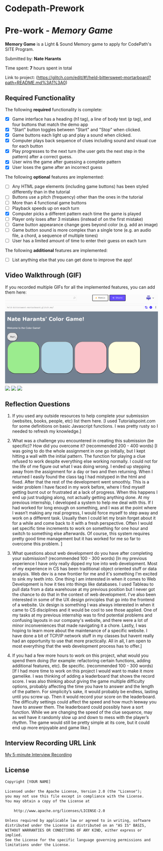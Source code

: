 # Codepath-Prework
# Pre-work - *Memory Game*

**Memory Game** is a Light & Sound Memory game to apply for CodePath's SITE Program. 

Submitted by: **Nate Harants**

Time spent: **7** hours spent in total

Link to project: (https://glitch.com/edit/#!/held-bittersweet-mortarboard?path=README.md%3A1%3A0)

## Required Functionality

The following **required** functionality is complete:

* [X] Game interface has a heading (h1 tag), a line of body text (p tag), and four buttons that match the demo app
* [X] "Start" button toggles between "Start" and "Stop" when clicked. 
* [X] Game buttons each light up and play a sound when clicked. 
* [X] Computer plays back sequence of clues including sound and visual cue for each button
* [X] Play progresses to the next turn (the user gets the next step in the pattern) after a correct guess. 
* [X] User wins the game after guessing a complete pattern
* [X] User loses the game after an incorrect guess

The following **optional** features are implemented:

* [ ] Any HTML page elements (including game buttons) has been styled differently than in the tutorial
* [ ] Buttons use a pitch (frequency) other than the ones in the tutorial
* [ ] More than 4 functional game buttons
* [ ] Playback speeds up on each turn
* [X] Computer picks a different pattern each time the game is played
* [ ] Player only loses after 3 mistakes (instead of on the first mistake)
* [ ] Game button appearance change goes beyond color (e.g. add an image)
* [ ] Game button sound is more complex than a single tone (e.g. an audio file, a chord, a sequence of multiple tones)
* [ ] User has a limited amount of time to enter their guess on each turn

The following **additional** features are implemented:

- [ ] List anything else that you can get done to improve the app!

## Video Walkthrough (GIF)

If you recorded multiple GIFs for all the implemented features, you can add them here:
![](https://github.com/nharants/Codepath-Prework/blob/c6f9a5f39227dc7917e7aa8630ebab06a477232b/Prework%20Demonstration.gif)
![](gif2-link-here)
![](gif3-link-here)
![](gif4-link-here)

## Reflection Questions
1. If you used any outside resources to help complete your submission (websites, books, people, etc) list them here. 
[I used Tutorialspoint.com for some definitions on basic Javascript functions. I was pretty rusty so I needed to refresh my knowledge.]

2. What was a challenge you encountered in creating this submission (be specific)? How did you overcome it? (recommended 200 - 400 words) 
[I was going to do the whole assignment in one go initially, but I kept hitting a wall with the initial pattern. The function for playing a clue refused to work despite everything else working normally. I could not for the life of me figure out what I was doing wrong. I ended up stepping away from the assignment for a day or two and then returning. When I returned I easily found the class tag I had mistyped in the html and fixed. After that the rest of the development went smoothly. This is a wider problem I have faced in my work before, where I find myself getting burnt out or frustrated at a lack of progress. When this happens I end up just trudging along, not actually getting anything done. At my previous internship, I developed a system to help me deal with this. If I had worked for long enough on something, and I was at the point where I wasn’t making any real progress, I would force myself to step away and work on a different task. Usually then I could let my brain forget about it for a while and come back to it with a fresh perspective. Often I would set specific time increments to work on something for one hour and switch to something else afterwards. Of course, this system requires pretty good time management but it has worked for me so far to overcome this problem. ]

3. What questions about web development do you have after completing your submission? (recommended 100 - 300 words) 
[In my previous experience I have only really dipped my toe into web development. Most of  my experience in CS has been traditional object oriented stuff or data analysis. Web dev is a new frontier for me and it's something I'm excited to sink my teeth into. One thing I am interested in when it comes to Web Development is how it ties into things like databases. I used Tableau to pull data from a data warehouse at my previous position but I never got the chance to do that in the context of web development. I've also been interested in some of the UX design principles that go into the frontend of a website. Ux design is something I was always interested in when it came to CS disciplines and it would be cool to see those applied. One of my tasks at my previous internship was to find potential problems and confusing layouts in our company's website, and there were a lot of minor inconveniences that made navigating it a chore. Lastly, I was hoping to learn more about the maintenance of a specific website. I have done a bit of TCP/IP network stuff in my classes but havent really had an opportunity to use that more practically. All in all, I am open to most everything that the web development process has to offer.]

4. If you had a few more hours to work on this project, what would you spend them doing (for example: refactoring certain functions, adding additional features, etc). Be specific. (recommended 100 - 300 words) 
[If I had more time to work on this project I would want to make it more gamelike. I was thinking of adding a leaderboard that shows the record score. I was also thinking about giving the game multiple difficulty options, probably affecting the time you have to answer and the length of the pattern. For simplicity’s sake, it would probably be endless, lasting until you screw up. Then it would record your score on the leaderboard. The difficulty settings could affect the speed and how much leeway you have to answer them. The leaderboard could possibly have a sort function. While we are changing the speed of the clue sequence, may as well have it randomly slow up and down to mess with the player’s rhythm. The game would still be pretty simple at its core, but it could end up more enjoyable and game like.]



## Interview Recording URL Link

[My 5-minute Interview Recording](https://drive.google.com/file/d/1vDxNoxlypAmRkOdvkzbFhfLcHWFk3zVq/view?usp=sharing)


## License

    Copyright [YOUR NAME]

    Licensed under the Apache License, Version 2.0 (the "License");
    you may not use this file except in compliance with the License.
    You may obtain a copy of the License at

        http://www.apache.org/licenses/LICENSE-2.0

    Unless required by applicable law or agreed to in writing, software
    distributed under the License is distributed on an "AS IS" BASIS,
    WITHOUT WARRANTIES OR CONDITIONS OF ANY KIND, either express or implied.
    See the License for the specific language governing permissions and
    limitations under the License.
